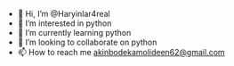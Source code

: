 - 👋 Hi, I’m @Haryinlar4real
- 👀 I’m interested in python
- 🌱 I’m currently learning python
- 💞️ I’m looking to collaborate on python
- 📫 How to reach me akinbodekamolideen62@gmail.com

<!---
Haryinlar4real/Haryinlar4real is a ✨ special ✨ repository because its `README.md` (this file) appears on your GitHub profile.
You can click the Preview link to take a look at your changes.
--->
